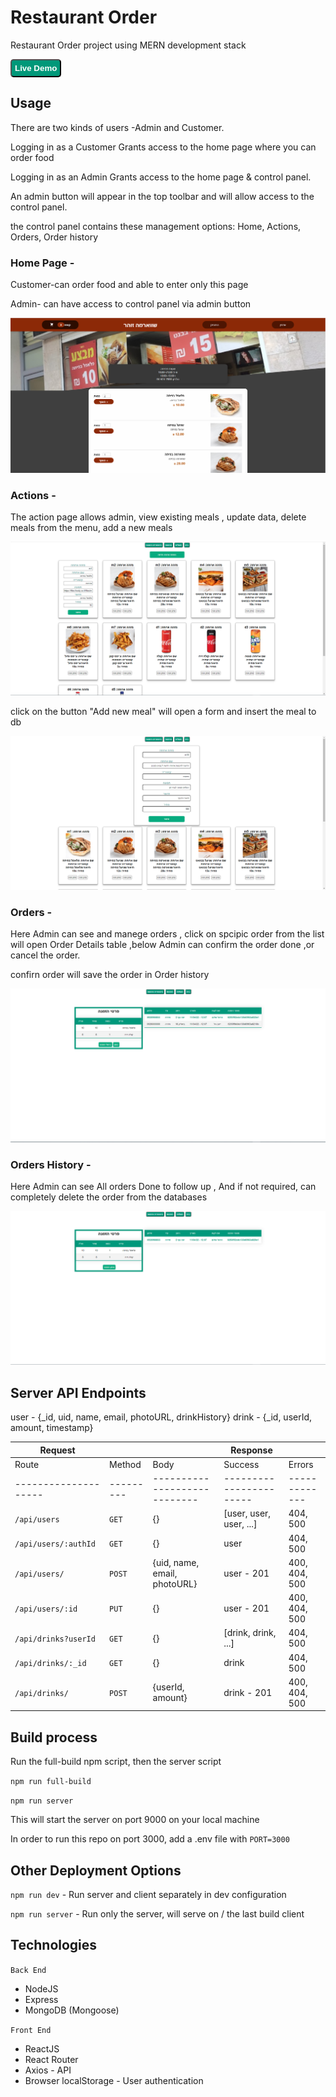 # Restaurant Order

Restaurant Order project using MERN development stack

<form action="https://restaurant-ord.herokuapp.com/">
    <input type="submit" value="Live Demo" style=" font-weight: 500; background-color: #2f80ed;
    background: #009879;
    color: white;
    font-weight: bold;
    padding: 5px 5px;
    cursor: pointer;
    transition: all 0.4s linear;
    border-radius: 5px;"/>
</form>

## Usage

There are two kinds of users -Admin and Customer.

Logging in as a Customer Grants access to the home page where you can order food

Logging in as an Admin Grants access to the home page & control panel.

An admin button will appear in the top toolbar and will allow access to the control panel.

the control panel contains these management options:
Home, Actions, Orders, Order history

### Home Page -

Customer-can order food and able to enter only this page

Admin- can have access to control panel via admin button

![Home Page](./docs/screenshots/resturate_2.png)

### Actions -

The action page allows admin,
view existing meals , update data, delete meals from the menu, add a new meals

![Action](./docs/screenshots/resturate_3.png)

click on the button "Add new meal" will open a form and insert the meal to db

![Action-Add meal](./docs/screenshots/resturate_4.png)

### Orders -

Here Admin can see and manege orders ,
click on spcipic order from the list will open Order Details table ,below Admin can confirm the order done ,or cancel the order.

confirn order will save the order in Order history

![Orders](./docs/screenshots/resturate_5.png)

### Orders History -

Here Admin can see All orders Done to follow up ,
And if not required, can completely delete the order from the databases

![Orders History](./docs/screenshots/resturate_6.png)

## Server API Endpoints

user - {\_id, uid, name, email, photoURL, drinkHistory}
drink - {\_id, userId, amount, timestamp}

| Request              |           |                              | Response                |               |
| -------------------- | --------- | ---------------------------- | ----------------------- | ------------- |
| Route                | Method    | Body                         | Success                 | Errors        |
| -------------------- | --------- | ---------------------------- | ----------------------- | ------------- |
| `/api/users`         | `GET`     | {}                           | [user, user, user, ...] | 404, 500      |
| `/api/users/:authId` | `GET`     | {}                           | user                    | 404, 500      |
| `/api/users/`        | `POST`    | {uid, name, email, photoURL} | user - 201              | 400, 404, 500 |
| `/api/users/:id`     | `PUT`     | {}                           | user - 201              | 400, 404, 500 |
| `/api/drinks?userId` | `GET`     | {}                           | [drink, drink, ...]     | 404, 500      |
| `/api/drinks/:_id`   | `GET`     | {}                           | drink                   | 404, 500      |
| `/api/drinks/`       | `POST`    | {userId, amount}             | drink - 201             | 400, 404, 500 |

## Build process

Run the full-build npm script, then the server script

`npm run full-build`

`npm run server`

This will start the server on port 9000 on your local machine

In order to run this repo on port 3000, add a .env file with `PORT=3000`

## Other Deployment Options

`npm run dev` - Run server and client separately in dev configuration

`npm run server` - Run only the server, will serve on / the last build client

## Technologies

`Back End`

- NodeJS
- Express
- MongoDB (Mongoose)

`Front End`

- ReactJS
- React Router
- Axios - API
- Browser localStorage - User authentication

<!-- `Services`

- Firebase - Google authentication
- Google Extensions - Site extension
- Chrome Alarm API - Extension notifications -->
